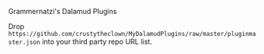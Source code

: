Grammernatzi's Dalamud Plugins

Drop `https://github.com/crustytheclown/MyDalamudPlugins/raw/master/pluginmaster.json` into your third party repo URL list.
